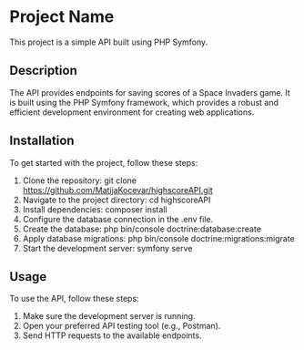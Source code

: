 # Project Name

This project is a simple API built using PHP Symfony.

## Description

The API provides endpoints for saving scores of a Space Invaders game. It is built using the PHP Symfony framework, which provides a robust and efficient development environment for creating web applications.

## Installation

To get started with the project, follow these steps:

1. Clone the repository: git clone https://github.com/MatijaKocevar/highscoreAPI.git
2. Navigate to the project directory: cd highscoreAPI
3. Install dependencies: composer install
4. Configure the database connection in the .env file.
5. Create the database: php bin/console doctrine:database:create
6. Apply database migrations: php bin/console doctrine:migrations:migrate
7. Start the development server: symfony serve

## Usage

To use the API, follow these steps:

1. Make sure the development server is running.
2. Open your preferred API testing tool (e.g., Postman).
3. Send HTTP requests to the available endpoints.
